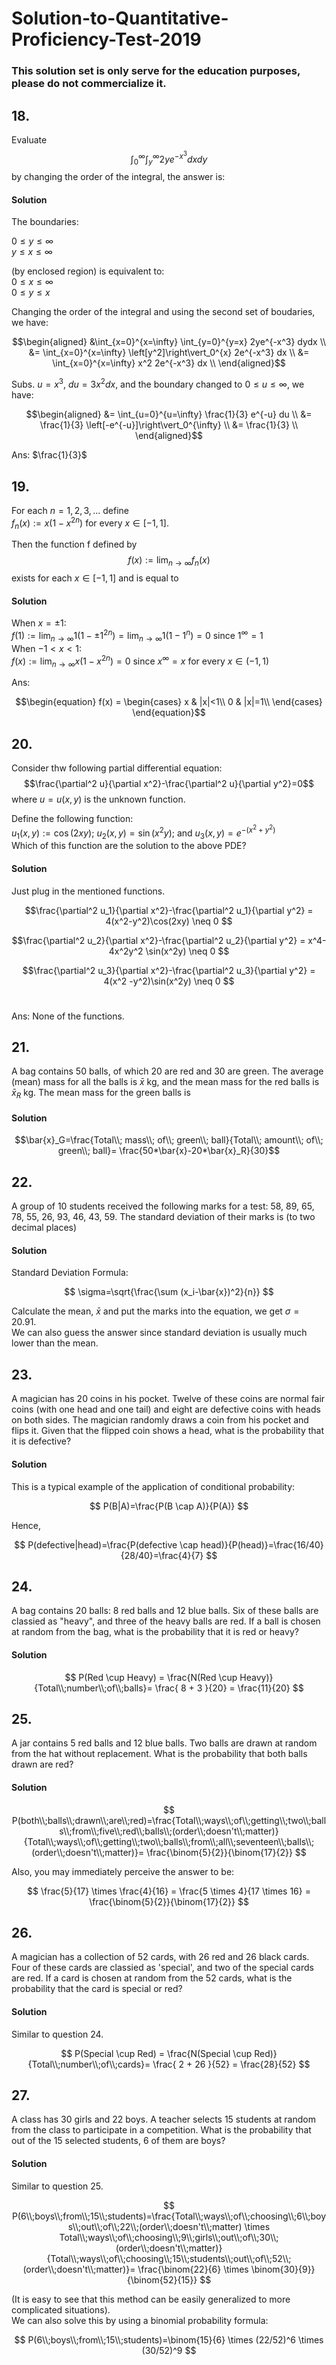 # Solution-to-Quantitative-Proficiency-Test-2019
### This solution set is only serve for the education purposes, please do not commercialize it.

## 18. 
Evaluate $$\int_{0}^{\infty} \int_{y}^{\infty} 2ye^{-x^3} dxdy $$ by changing the order of the integral, the answer is:

<h4>Solution</h4>
The boundaries: <br>

$0 \leq y\leq \infty$ <br>
$y \leq x \leq \infty$ <br>

(by enclosed region) is equivalent to: <br>
$0 \leq x \leq \infty$ <br>
$0 \leq y \leq x$ <br>

Changing the order of the integral and using the second set of boudaries, we have: 

$$\begin{aligned}
&\int_{x=0}^{x=\infty} \int_{y=0}^{y=x} 2ye^{-x^3} dydx \\ 
&= \int_{x=0}^{x=\infty} \left[y^2]\right\vert_0^{x} 2e^{-x^3} dx \\
&= \int_{x=0}^{x=\infty} x^2 2e^{-x^3} dx \\
\end{aligned}$$

Subs. $u=x^3$, $du = 3x^2 dx$, and the boundary changed to $0 \leq u \leq \infty$, we have:

$$\begin{aligned}
&= \int_{u=0}^{u=\infty} \frac{1}{3} e^{-u} du \\ 
&= \frac{1}{3} \left[-e^{-u}]\right\vert_0^{\infty} \\
&= \frac{1}{3} \\
\end{aligned}$$

Ans: $\frac{1}{3}$

## 19.
For each $n=1,2,3,...$ define  <br>
$f_n(x):=x(1-x^{2n})$ for every $x\in[-1,1]$. <br>

Then the function f defined by <br>
$$f(x):=\lim_{n\to\infty} f_n(x)$$
exists for each $x\in[-1,1]$ and is equal to

#### Solution
When $x=\pm1$: <br>
$f(1):=\lim_{n\to\infty} 1(1-\pm 1^{2n})= \lim_{n\to\infty} 1(1-1^{n})=0$ since $1^{\infty}= 1$ <br>
When $-1 < x < 1$: <br>
$f(x):=\lim_{n\to\infty} x(1-x^{2n})=0$ since $x^{\infty}=x$ for every $x\in(-1,1)$

Ans: 

$$\begin{equation}
  f(x) =
    \begin{cases}
      x & |x|<1\\
      0 & |x|=1\\
    \end{cases}       
\end{equation}$$

## 20.
Consider thw following partial differential equation:<br>
$$\frac{\partial^2 u}{\partial x^2}-\frac{\partial^2 u}{\partial y^2}=0$$
where $u=u(x,y)$ is the unknown function. <br>

Define the following function: <br>
$u_1(x,y):=\cos(2xy)$; $u_2(x,y)=\sin(x^2y)$; and $u_3(x,y)=e^{-(x^2+y^2)}$ <br>
Which of this function are the solution to the above PDE?

#### Solution
Just plug in the mentioned functions.

$$\frac{\partial^2 u_1}{\partial x^2}-\frac{\partial^2 u_1}{\partial y^2} = 4(x^2-y^2)\cos(2xy) \neq 0 $$ 

$$\frac{\partial^2 u_2}{\partial x^2}-\frac{\partial^2 u_2}{\partial y^2} = x^4-4x^2y^2 \sin(x^2y) \neq 0 $$ 

$$\frac{\partial^2 u_3}{\partial x^2}-\frac{\partial^2 u_3}{\partial y^2} = 4(x^2 -y^2)\sin(x^2y) \neq 0 $$ <br>

Ans: None of the functions.

## 21.
A bag contains 50 balls, of which 20 are red and 30 are green. The average (mean) mass for all the balls is $\bar{x}$
kg, and the mean mass for the red balls is $\bar{x}_R$ kg. The mean mass for the green balls is

#### Solution
$$\bar{x}_G=\frac{Total\\; mass\\; of\\; green\\; ball}{Total\\; amount\\; of\\; green\\; ball}= \frac{50*\bar{x}-20*\bar{x}_R}{30}$$

## 22.
A group of 10 students received the following marks for a test: 58, 89, 65, 78, 55, 26, 93, 46, 43, 59. 
The standard deviation of their marks is (to two decimal places)

#### Solution
Standard Deviation Formula:

$$ \sigma=\sqrt{\frac{\sum (x_i-\bar{x})^2}{n}} $$

Calculate the mean, $\bar{x}$ and put the marks into the equation, we get $\sigma=20.91$. <br>
We can also guess the answer since standard deviation is usually much lower than the mean.

## 23.
A magician has 20 coins in his pocket. Twelve of these coins are normal fair coins (with one head and one
tail) and eight are defective coins with heads on both sides. The magician randomly draws a coin from his
pocket and flips it. Given that the flipped coin shows a head, what is the probability that it is defective?

#### Solution
This is a typical example of the application of conditional probability:

$$ P(B|A)=\frac{P(B \cap A)}{P(A)} $$

Hence,

$$ P(defective|head)=\frac{P(defective \cap head)}{P(head)}=\frac{16/40}{28/40}=\frac{4}{7} $$

## 24.
A bag contains 20 balls: 8 red balls and 12 blue balls. Six of these balls are classied as "heavy", and three of
the heavy balls are red. If a ball is chosen at random from the bag, what is the probability that it is red or
heavy?

#### Solution

$$ P(Red \cup Heavy) = \frac{N(Red \cup Heavy)}{Total\\;number\\;of\\;balls}= \frac{ 8 + 3 }{20} = \frac{11}{20} $$

## 25.
A jar contains 5 red balls and 12 blue balls. Two balls are drawn at random from the hat without replacement.
What is the probability that both balls drawn are red?

#### Solution

$$ P(both\\;balls\\;drawn\\;are\\;red)=\frac{Total\\;ways\\;of\\;getting\\;two\\;balls\\;from\\;five\\;red\\;balls\\;(order\\;doesn't\\;matter)}{Total\\;ways\\;of\\;getting\\;two\\;balls\\;from\\;all\\;seventeen\\;balls\\;(order\\;doesn't\\;matter)}= \frac{\binom{5}{2}}{\binom{17}{2}} $$

Also, you may immediately perceive the answer to be:

$$ \frac{5}{17} \times \frac{4}{16} = \frac{5 \times 4}{17 \times 16} = \frac{\binom{5}{2}}{\binom{17}{2}} $$

## 26.
A magician has a collection of 52 cards, with 26 red and 26 black cards. Four of these cards are classied as
'special', and two of the special cards are red. If a card is chosen at random from the 52 cards, what is the
probability that the card is special or red?

#### Solution
Similar to question 24.

$$ P(Special \cup Red) = \frac{N(Special \cup Red)}{Total\\;number\\;of\\;cards}= \frac{ 2 + 26 }{52} = \frac{28}{52} $$

## 27.
A class has 30 girls and 22 boys. A teacher selects 15 students at random from the class to participate in a
competition. What is the probability that out of the 15 selected students, 6 of them are boys?

#### Solution
Similar to question 25. 

$$ P(6\\;boys\\;from\\;15\\;students)=\frac{Total\\;ways\\;of\\;choosing\\;6\\;boys\\;out\\;of\\;22\\;(order\\;doesn't\\;matter) \times Total\\;ways\\;of\\;choosing\\;9\\;girls\\;out\\;of\\;30\\;(order\\;doesn't\\;matter)}{Total\\;ways\\;of\\;choosing\\;15\\;students\\;out\\;of\\;52\\;(order\\;doesn't\\;matter)}= \frac{\binom{22}{6} \times \binom{30}{9}}{\binom{52}{15}} $$

(It is easy to see that this method can be easily generalized to more complicated situations).<br>
We can also solve this by using a binomial probability formula:

$$ P(6\\;boys\\;from\\;15\\;students)=\binom{15}{6} \times (22/52)^6 \times (30/52)^9 $$

